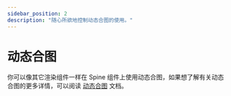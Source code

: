 ```yaml
---
sidebar_position: 2
description: "随心所欲地控制动态合图的使用。"
---
```


# 动态合图

你可以像其它渲染组件一样在 Spine 组件上使用动态合图，如果想了解有关动态合图的更多详情，可以阅读 [动态合图](../dynamic-batcher/dynamic-batcher-intro.mdx) 文档。
